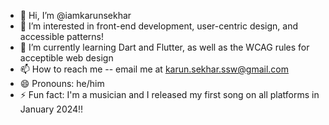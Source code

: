 - 👋 Hi, I’m @iamkarunsekhar
- 👀 I’m interested in front-end development, user-centric design, and accessible patterns!
- 🌱 I’m currently learning Dart and Flutter, as well as the WCAG rules for acceptible web design
- 📫 How to reach me -- email me at karun.sekhar.ssw@gmail.com
- 😄 Pronouns: he/him
- ⚡ Fun fact: I'm a musician and I released my first song on all platforms in January 2024!!

<!---
iamkarunsekhar/iamkarunsekhar is a ✨ special ✨ repository because its `README.md` (this file) appears on your GitHub profile.
You can click the Preview link to take a look at your changes.
--->

